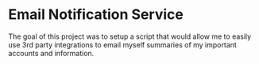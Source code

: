 # Email Notification Service

The goal of this project was to setup a script that would allow me to easily use 3rd party integrations to email myself summaries of my important accounts and information.

